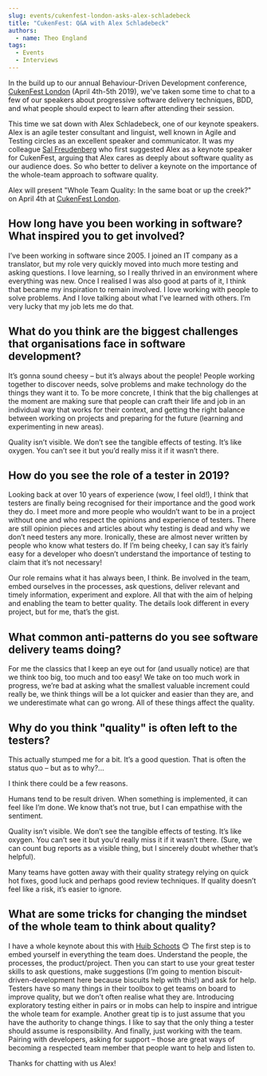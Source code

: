 ```yaml
---
slug: events/cukenfest-london-asks-alex-schladebeck
title: "CukenFest: Q&A with Alex Schladebeck"
authors:
  - name: Theo England
tags:
  - Events
  - Interviews
---
```


In the build up to our annual Behaviour-Driven Development conference, [CukenFest London](http://cukenfest.cucumber.io) (April 4th-5th 2019), we've taken some time to chat to a few of our speakers about progressive software delivery techniques, BDD, and what people should expect to learn after attending their session.

This time we sat down with Alex Schladebeck, one of our keynote speakers. Alex is an agile tester consultant and linguist, well known in Agile and Testing circles as an excellent speaker and communicator. It was my colleague [Sal Freudenberg](https://twitter.com/SalFreudenberg) who first suggested Alex as a keynote speaker for CukenFest, arguing that Alex cares as deeply about software quality as our audience does. So who better to deliver a keynote on the importance of the whole-team approach to software quality.

<!-- truncate -->

Alex will present "Whole Team Quality: In the same boat or up the creek?" on April 4th at [CukenFest London](http://cukenfest.cucumber.io).

## How long have you been working in software? What inspired you to get involved?

I’ve been working in software since 2005. I joined an IT company as a translator, but my role very quickly moved into much more testing and asking questions. I love learning, so I really thrived in an environment where everything was new. Once I realised I was also good at parts of it, I think that became my inspiration to remain involved. I love working with people to solve problems. And I love talking about what I’ve learned with others. I’m very lucky that my job lets me do that.

## What do you think are the biggest challenges that organisations face in software development?

It’s gonna sound cheesy – but it’s always about the people! People working together to discover needs, solve problems and make technology do the things they want it to. To be more concrete, I think that the big challenges at the moment are making sure that people can craft their life and job in an individual way that works for their context, and getting the right balance between working on projects and preparing for the future (learning and experimenting in new areas).

Quality isn’t visible. We don’t see the tangible effects of testing. It’s like oxygen. You can’t see it but you’d really miss it if it wasn’t there.

## How do you see the role of a tester in 2019?

Looking back at over 10 years of experience (wow, I feel old!), I think that testers are finally being recognised for their importance and the good work they do. I meet more and more people who wouldn’t want to be in a project without one and who respect the opinions and experience of testers. There are still opinion pieces and articles about why testing is dead and why we don’t need testers any more. Ironically, these are almost never written by people who know what testers do. If I’m being cheeky, I can say it’s fairly easy for a developer who doesn’t understand the importance of testing to claim that it’s not necessary!

Our role remains what it has always been, I think. Be involved in the team, embed ourselves in the processes, ask questions, deliver relevant and timely information, experiment and explore. All that with the aim of helping and enabling the team to better quality. The details look different in every project, but for me, that’s the gist.

## What common anti-patterns do you see software delivery teams doing?

For me the classics that I keep an eye out for (and usually notice) are that we think too big, too much and too easy! We take on too much work in progress, we’re bad at asking what the smallest valuable increment could really be, we think things will be a lot quicker and easier than they are, and we underestimate what can go wrong. All of these things affect the quality.

## Why do you think "quality" is often left to the testers?

This actually stumped me for a bit. It’s a good question. That is often the status quo – but as to why?...

I think there could be a few reasons.

Humans tend to be result driven. When something is implemented, it can feel like I’m done. We know that’s not true, but I can empathise with the sentiment.

Quality isn’t visible. We don’t see the tangible effects of testing. It’s like oxygen. You can’t see it but you’d really miss it if it wasn’t there. (Sure, we can count bug reports as a visible thing, but I sincerely doubt whether that’s helpful).

Many teams have gotten away with their quality strategy relying on quick hot fixes, good luck and perhaps good review techniques. If quality doesn’t feel like a risk, it’s easier to ignore.

## What are some tricks for changing the mindset of the whole team to think about quality?

I have a whole keynote about this with [Huib Schoots](https://twitter.com/huibschoots) 😊 The first step is to embed yourself in everything the team does. Understand the people, the processes, the product/project. Then you can start to use your great tester skills to ask questions, make suggestions (I’m going to mention biscuit-driven-development here because biscuits help with this!) and ask for help. Testers have so many things in their toolbox to get teams on board to improve quality, but we don’t often realise what they are. Introducing exploratory testing either in pairs or in mobs can help to inspire and intrigue the whole team for example. Another great tip is to just assume that you have the authority to change things. I like to say that the only thing a tester should assume is responsibility. And finally, just working with the team. Pairing with developers, asking for support – those are great ways of becoming a respected team member that people want to help and listen to.

Thanks for chatting with us Alex!